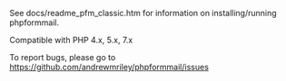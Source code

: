 See docs/readme_pfm_classic.htm for information on installing/running phpformmail.

Compatible with PHP 4.x, 5.x, 7.x

To report bugs, please go to https://github.com/andrewmriley/phpformmail/issues
